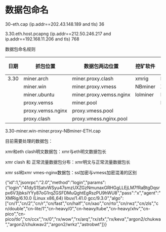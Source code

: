# 数据包命名



30-eth.cap  (ip.addr==202.43.148.189 and tls) 36

3.30.eth.host.pcapng (ip.addr==212.50.246.217 and ip.addr==192.168.11.206 and tls) 768



数据包命名规则

| 日期 | 抓包位置          | 数据包两边位置          | 挖矿软件 | 挖矿币种 |
| ---- | ----------------- | ----------------------- | -------- | -------- |
| 3.30 | miner.arch        | miner.proxy.clash       | xmrig    | ETH      |
|      | miner.win         | miner.proxy.vmess       | NBminer  | XMR      |
|      | miner.ubuntu      | miner.proxy.vemss.nginx | lolminer | BTC      |
|      | proxy.vemss       | miner.pool              |          | ETC      |
|      | proxy.vemss.nginx | proxy.vmess.pool        |          |          |
|      | proxy.clash       | proxy.vmess.nginx.pool  |          |          |

3.30-miner.win-miner.proxy-NBminer-ETH.cap



目前需要处理的数据包：

xmr和eth clash明文数据包：xmr与eth明文数据包长

xmr clash 和 正常流量数据包分布：xmr明文与正常流量数据包长

xmr ssl和xmr vmes-nginx数据包：ssl加密与vmess加密混淆的区别



{"id":1,"jsonrpc":"2.0","method":"login","params":{"login":"41dyS1SatvWSyu47smzUXZGzNmunaxGRHGgLLEjLM7fRaBtgDqsrpx6V3jbksiYYy87oG1rqZGSFDMuQghtEgRszPU9hWU8","pass":"x","agent":"XMRig/6.10.0 (Linux x86_64) libuv/1.41.0 gcc/9.3.0","algo":["cn/1","cn/2","cn/r","cn/fast","cn/half","cn/xao","cn/rto","cn/rwz","cn/zls","cn/double","cn-lite/1","cn-heavy/0","cn-heavy/tube","cn-heavy/xhv","cn-pico","cn-pico/tlo","cn/ccx","rx/0","rx/wow","rx/arq","rx/sfx","rx/keva","argon2/chukwa","argon2/chukwav2","argon2/wrkz","astrobwt"]}}